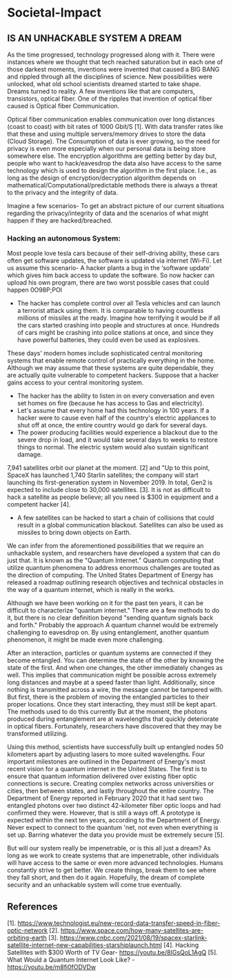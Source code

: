 # Societal-Impact

## IS AN UNHACKABLE SYSTEM A DREAM

As the time progressed, technology progressed along with it. There were instances where
we thought that tech reached saturation but in each one of those darkest moments, inventions were
invented that caused a BIG BANG and rippled through all the disciplines of science. New
possibilities were unlocked, what old school scientists dreamed started to take shape. Dreams
turned to reality. A few inventions like that are computers, transistors, optical fiber. One of the
ripples that invention of optical fiber caused is Optical fiber Communication.

Optical fiber communication enables communication over long distances (coast to coast)
with bit rates of 1000 Gbit/S [1]. With data transfer rates like that these and using multiple
servers/memory drives to store the data (Cloud Storage). The Consumption of data is ever
growing, so the need for privacy is even more especially when our personal data is being store
somewhere else. The encryption algorithms are getting better by day but, people who want to
hack/eavesdrop the data also have access to the same technology which is used to design the
algorithm in the first place. I.e., as long as the design of encryption/decryption algorithm depends
on mathematical/Computational/predictable methods there is always a threat to the privacy and the
integrity of data.

Imagine a few scenarios- To get an abstract picture of our current situations regarding the
privacy/integrity of data and the scenarios of what might happen if they are hacked/breached.

### Hacking an autonomous System:

Most people love tesla cars because of their self-driving ability, these cars often get
software updates, the software is updated via internet (Wi-Fi). Let us assume this scenario- A
hacker plants a bug in the ‘software update’ which gives him back access to update the software.
So now hacker can upload his own program, there are two worst possible cases that could happen
0O98P;POI
- The hacker has complete control over all Tesla vehicles and can launch a terrorist attack using them. It is comparable to having countless millions of missiles at the ready. Imagine how terrifying it would be if all the cars started crashing into people and structures at once. Hundreds of cars might be crashing into police stations at once, and since they have powerful batteries, they could even be used as explosives.

These days' modern homes include sophisticated central monitoring systems that enable remote control of practically everything in the home. Although we may assume that these systems are quite dependable, they are actually quite vulnerable to competent hackers. Suppose that a hacker gains access to your central monitoring system.

- The hacker has the ability to listen in on every conversation and even set homes on fire (because he has access to Gas and electricity).
- Let's assume that every home had this technology in 100 years. If a hacker were to cause even half of the country's electric appliances to shut off at once, the entire country would go dark for several days.
- The power producing facilities would experience a blackout due to the severe drop in load, and it would take several days to weeks to restore things to normal. The electric system would also sustain significant damage.

7,941 satellites orbit our planet at the moment. [2] and "Up to this point, SpaceX has launched 1,740 Starlin satellites; the company will start launching its first-generation system in November 2019. In total, Gen2 is expected to include close to 30,000 satellites. [3]. It is not as difficult to hack a satellite as people believe; all you need is $300 in equipment and a competent hacker [4].

- A few satellites can be hacked to start a chain of collisions that could result in a global communication blackout. Satellites can also be used as missiles to bring down objects on Earth.

We can infer from the aforementioned possibilities that we require an unhackable system, and researchers have developed a system that can do just that. It is known as the "Quantum Internet." Quantum computing that utilize quantum phenomena to address enormous challenges are touted as the direction of computing. The United States Department of Energy has released a roadmap outlining research objectives and technical obstacles in the way of a quantum internet, which is really in the works.

Although we have been working on it for the past ten years, it can be difficult to characterize "quantum internet." There are a few methods to do it, but there is no clear definition beyond "sending quantum signals back and forth." Probably the approach A quantum channel would be extremely challenging to eavesdrop on. By using entanglement, another quantum phenomenon, it might be made even more challenging.

After an interaction, particles or quantum systems are connected if they become entangled. You can determine the state of the other by knowing the state of the first. And when one changes, the other immediately changes as well. This implies that communication might be possible across extremely long distances and maybe at a speed faster than light. Additionally, since nothing is transmitted across a wire, the message cannot be tampered with. But first, there is the problem of moving the entangled particles to their proper locations. Once they start interacting, they must still be kept apart. The methods used to do this currently But at the moment, the photons produced during entanglement are at wavelengths that quickly deteriorate in optical fibers. Fortunately, researchers have discovered that they may be transformed utilizing.

Using this method, scientists have successfully built up entangled nodes 50 kilometers apart by adjusting lasers to more suited wavelengths. Four important milestones are outlined in the Department of Energy's most recent vision for a quantum internet in the United States. The first is to ensure that quantum information delivered over existing fiber optic connections is secure. Creating complex networks across universities or cities, then between states, and lastly throughout the entire country. The Department of Energy reported in February 2020 that it had sent two entangled photons over two distinct 42-kilometer fiber optic loops and had confirmed they were. However, that is still a ways off. A prototype is expected within the next ten years, according to the Department of Energy. Never expect to connect to the quantum 'net, not even when everything is set up. Barring whatever the data you provide must be extremely secure [5].

But will our system really be impenetrable, or is this all just a dream? As long as we work to create systems that are impenetrable, other individuals will have access to the same or even more advanced technologies. Humans constantly strive to get better. We create things, break them to see where they fall short, and then do it again. Hopefully, the dream of complete security and an unhackable system will come true eventually.

## References
[1]. https://www.technologist.eu/new-record-data-transfer-speed-in-fiber-optic-network
[2]. https://www.space.com/how-many-satellites-are-orbiting-earth 
[3]. https://www.cnbc.com/2021/08/19/spacex-starlink-satellite-internet-new-capabilities-starshiplaunch.html 
[4]. Hacking Satellites with $300 Worth of TV Gear- https://youtu.be/8IGsQoL1AgQ
[5]. What Would a Quantum Internet Look Like? - https://youtu.be/m8fi0fODVDw




